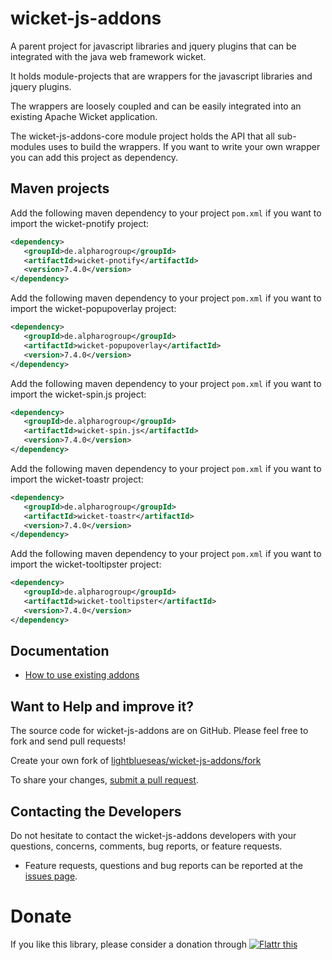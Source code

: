 wicket-js-addons
====================

A parent project for javascript libraries and jquery plugins that can be integrated with the java web framework wicket.

It holds module-projects that are wrappers for the javascript libraries and jquery plugins.

The wrappers are loosely coupled and can be easily integrated into an existing Apache Wicket application.

The wicket-js-addons-core module project holds the API that all sub-modules uses to build the wrappers. If you want to write your own wrapper you can add this project as dependency.


## Maven projects

Add the following maven dependency to your project `pom.xml` if you want to import the wicket-pnotify project:

```xml
<dependency>
   <groupId>de.alpharogroup</groupId>
   <artifactId>wicket-pnotify</artifactId>
   <version>7.4.0</version>
</dependency>
```

Add the following maven dependency to your project `pom.xml` if you want to import the wicket-popupoverlay project:

```xml
<dependency>
   <groupId>de.alpharogroup</groupId>
   <artifactId>wicket-popupoverlay</artifactId>
   <version>7.4.0</version>
</dependency>
```

Add the following maven dependency to your project `pom.xml` if you want to import the wicket-spin.js project:

```xml
<dependency>
   <groupId>de.alpharogroup</groupId>
   <artifactId>wicket-spin.js</artifactId>
   <version>7.4.0</version>
</dependency>
```

Add the following maven dependency to your project `pom.xml` if you want to import the wicket-toastr project:

```xml
<dependency>
   <groupId>de.alpharogroup</groupId>
   <artifactId>wicket-toastr</artifactId>
   <version>7.4.0</version>
</dependency>
```

Add the following maven dependency to your project `pom.xml` if you want to import the wicket-tooltipster project:

```xml
<dependency>
   <groupId>de.alpharogroup</groupId>
   <artifactId>wicket-tooltipster</artifactId>
   <version>7.4.0</version>
</dependency>
```

## Documentation


  * [How to use existing addons][How to use existing addons]
  
   [How to use existing addons]: https://github.com/lightblueseas/wicket-js-addons/wiki/How-to-use-existing-addons "How to use existing addons"
   
## Want to Help and improve it? ###

The source code for wicket-js-addons are on GitHub. Please feel free to fork and send pull requests!

Create your own fork of [lightblueseas/wicket-js-addons/fork](https://github.com/lightblueseas/wicket-js-addons/fork)

To share your changes, [submit a pull request](https://github.com/lightblueseas/wicket-js-addons/pull/new/master).

## Contacting the Developers

Do not hesitate to contact the wicket-js-addons developers with your questions, concerns, comments, bug reports, or feature requests.
- Feature requests, questions and bug reports can be reported at the [issues page](https://github.com/lightblueseas/wicket-js-addons/issues).

# Donate

If you like this library, please consider a donation through 
<a href="https://flattr.com/submit/auto?fid=r7vp62&url=https%3A%2F%2Fgithub.com%2Flightblueseas%2Fwicket-js-addons" target="_blank">
<img src="http://button.flattr.com/flattr-badge-large.png" alt="Flattr this" title="Flattr this" border="0">
</a>

